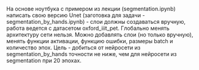 На основе ноутбука с примером из лекции (segmentation.ipynb) написать свою версию Unet (заготовка для задачи - segmentation_by_hands.ipynb) - слои должны создаваться вручную, работа ведется с датасетом oxford_iiit_pet. Глобально менять архитектуру сети нельзя. Можно добавлять слои (но только вручную), менять функции активации, функцию ошибки, размеры batch и количество эпох. Цель - добиться от нейросети из segmentation_by_hands точности не ниже, чем для нейросети из segmentation при 20 эпохах.
